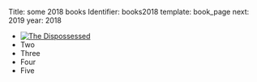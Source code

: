 Title: some 2018 books
Identifier: books2018
template: book_page
next: 2019
year: 2018

* [![The Dispossessed](https://upload.wikimedia.org/wikipedia/en/f/fc/TheDispossed%281stEdHardcover%29.jpg)](https://openlibrary.org/books/OL5424470M/The_dispossessed "The Dispossessed")
* ![]()Two
* ![]()Three
* ![]()Four
* ![]()Five
